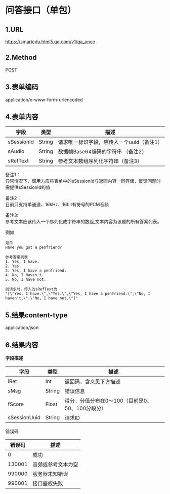 # 问答接口（单包）  

## 1.URL
https://smartedu.html5.qq.com/v1/qa_once  

## 2.Method
POST  

## 3.表单编码
application/x-www-form-urlencoded

## 4.表单内容
|字段|类型|描述|
|-|-|-|
|sSessionId|String|请求唯一标识字段，应传入一个uuid（备注1）|
|sAudio|String|数据帧Base64编码的字符串 （备注2）|
|sRefText|String|参考文本数组序列化字符串（备注3）|

备注1：  
异常情况下，调用方应将表单中的sSessionId与返回内容一同存储，反馈问题时需提供sSessionId的值   

备注2：  
目前只支持单通道、16kHz、16bit有符号的PCM音频  

备注3:  
参考文本应该传入一个序列化成字符串的数组,文本内容为该题的所有答案列表。  

例如  

```
题目  
Have you got a penfriend?  

参考答案列表  
1. Yes, I have.  
2. Yes.  
3. Yes, I have a penfriend.  
4. No, I haven't.  
5. No, I have not.  

则请求时，传入的sRefText为  
"[\"Yes, I have.\",\"Yes.\",\"Yes, I have a penfriend.\",\"No, I haven't.\",\"No, I have not.\"]"  
```

## 5.结果content-type

application/json

## 6.结果内容  

**字段描述**

|字段|类型|描述|
|-|-|-|
|iRet|Int|返回码，含义见下方描述|
|sMsg|String|错误信息|  
|fScore|Float|得分，分值分布在0～100（目前是0、50、100分段分）|  
|sSessionUuid|String|请求ID|    

错误码  

|错误码|描述|
|-|-|
|0|成功|
|130001|音频或参考文本为空|
|990000|服务器未知错误|
|990001|接口鉴权失败|